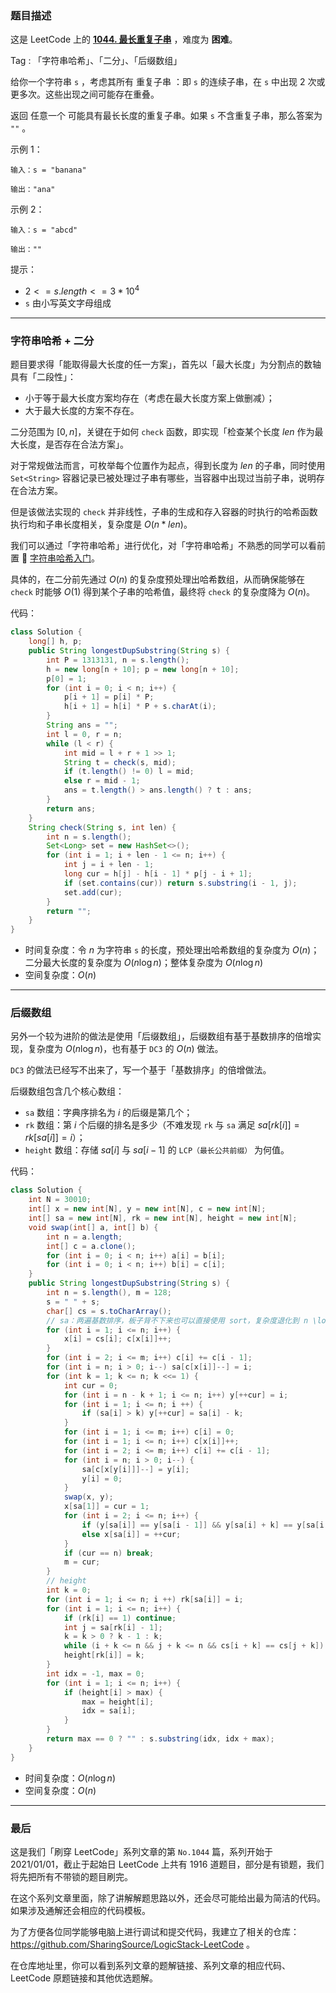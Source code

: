 ### 题目描述

这是 LeetCode 上的 **[1044. 最长重复子串](https://leetcode-cn.com/problems/longest-duplicate-substring/solution/gong-shui-san-xie-zi-fu-chuan-ha-xi-ying-hae9/)** ，难度为 **困难**。

Tag : 「字符串哈希」、「二分」、「后缀数组」



给你一个字符串 `s` ，考虑其所有 重复子串 ：即 `s` 的连续子串，在 `s` 中出现 $2$ 次或更多次。这些出现之间可能存在重叠。

返回 任意一个 可能具有最长长度的重复子串。如果 `s` 不含重复子串，那么答案为 `""` 。 

示例 1：
```
输入：s = "banana"

输出："ana"
```
示例 2：
```
输入：s = "abcd"

输出：""
```

提示：
* $2 <= s.length <= 3 * 10^4$
* `s` 由小写英文字母组成

---

### 字符串哈希 + 二分

题目要求得「能取得最大长度的任一方案」，首先以「最大长度」为分割点的数轴具有「二段性」：

* 小于等于最大长度方案均存在（考虑在最大长度方案上做删减）；
* 大于最大长度的方案不存在。

二分范围为 $[0, n]$，关键在于如何 `check` 函数，即实现「检查某个长度 $len$ 作为最大长度，是否存在合法方案」。

对于常规做法而言，可枚举每个位置作为起点，得到长度为 $len$ 的子串，同时使用 `Set<String>` 容器记录已被处理过子串有哪些，当容器中出现过当前子串，说明存在合法方案。

但是该做法实现的 `check` 并非线性，子串的生成和存入容器的时执行的哈希函数执行均和子串长度相关，复杂度是 $O(n * len)$。

我们可以通过「字符串哈希」进行优化，对「字符串哈希」不熟悉的同学可以看前置 🧀 [字符串哈希入门](https://mp.weixin.qq.com/s?__biz=MzU4NDE3MTEyMA==&mid=2247489813&idx=1&sn=7f3bc18ca390d85b17655f7164d8e660&chksm=fd9cb20acaeb3b1cc78abf05d6fea6d093098998ce877f799ac478247604bd267fbee6fcd989&token=1342991619&lang=zh_CN#rd)。

具体的，在二分前先通过 $O(n)$ 的复杂度预处理出哈希数组，从而确保能够在 `check` 时能够 $O(1)$ 得到某个子串的哈希值，最终将 `check` 的复杂度降为 $O(n)$。

代码：
```java
class Solution {
    long[] h, p;
    public String longestDupSubstring(String s) {
        int P = 1313131, n = s.length();
        h = new long[n + 10]; p = new long[n + 10];
        p[0] = 1;
        for (int i = 0; i < n; i++) {
            p[i + 1] = p[i] * P;
            h[i + 1] = h[i] * P + s.charAt(i);
        }
        String ans = "";
        int l = 0, r = n;
        while (l < r) {
            int mid = l + r + 1 >> 1;
            String t = check(s, mid);
            if (t.length() != 0) l = mid;
            else r = mid - 1;
            ans = t.length() > ans.length() ? t : ans;
        }
        return ans;
    }
    String check(String s, int len) {
        int n = s.length();
        Set<Long> set = new HashSet<>();
        for (int i = 1; i + len - 1 <= n; i++) {
            int j = i + len - 1;
            long cur = h[j] - h[i - 1] * p[j - i + 1];
            if (set.contains(cur)) return s.substring(i - 1, j);
            set.add(cur);
        }
        return "";
    }
}
```
* 时间复杂度：令 $n$ 为字符串 `s` 的长度，预处理出哈希数组的复杂度为 $O(n)$；二分最大长度的复杂度为 $O(n\log{n})$；整体复杂度为 $O(n\log{n})$
* 空间复杂度：$O(n)$

---

### 后缀数组 

另外一个较为进阶的做法是使用「后缀数组」，后缀数组有基于基数排序的倍增实现，复杂度为 $O(n\log{n})$，也有基于 `DC3` 的 $O(n)$ 做法。

`DC3` 的做法已经写不出来了，写一个基于「基数排序」的倍增做法。

后缀数组包含几个核心数组：

* `sa` 数组：字典序排名为 $i$ 的后缀是第几个；
* `rk` 数组：第 $i$ 个后缀的排名是多少（不难发现 `rk` 与 `sa` 满足 $sa[rk[i]] = rk[sa[i]] = i$）；
* `height` 数组：存储 $sa[i]$ 与 $sa[i - 1]$ 的 `LCP（最长公共前缀）` 为何值。

代码：
```java
class Solution {
    int N = 30010;
    int[] x = new int[N], y = new int[N], c = new int[N];
    int[] sa = new int[N], rk = new int[N], height = new int[N];
    void swap(int[] a, int[] b) {
        int n = a.length;
        int[] c = a.clone();
        for (int i = 0; i < n; i++) a[i] = b[i];
        for (int i = 0; i < n; i++) b[i] = c[i];
    }
    public String longestDupSubstring(String s) {
        int n = s.length(), m = 128;
        s = " " + s;
        char[] cs = s.toCharArray();
        // sa：两遍基数排序，板子背不下来也可以直接使用 sort，复杂度退化到 n \log^2 n
        for (int i = 1; i <= n; i++) {
            x[i] = cs[i]; c[x[i]]++;
        }
        for (int i = 2; i <= m; i++) c[i] += c[i - 1];
        for (int i = n; i > 0; i--) sa[c[x[i]]--] = i;
        for (int k = 1; k <= n; k <<= 1) {
            int cur = 0;
            for (int i = n - k + 1; i <= n; i++) y[++cur] = i;
            for (int i = 1; i <= n; i ++) {
                if (sa[i] > k) y[++cur] = sa[i] - k;
            }
            for (int i = 1; i <= m; i++) c[i] = 0;
            for (int i = 1; i <= n; i++) c[x[i]]++;
            for (int i = 2; i <= m; i++) c[i] += c[i - 1];
            for (int i = n; i > 0; i--) {
                sa[c[x[y[i]]]--] = y[i];
                y[i] = 0;
            }
            swap(x, y);
            x[sa[1]] = cur = 1;
            for (int i = 2; i <= n; i++) {
                if (y[sa[i]] == y[sa[i - 1]] && y[sa[i] + k] == y[sa[i - 1] + k]) x[sa[i]] = cur;
                else x[sa[i]] = ++cur;
            }
            if (cur == n) break;
            m = cur;
        }
        // height
        int k = 0;
        for (int i = 1; i <= n; i ++) rk[sa[i]] = i;
        for (int i = 1; i <= n; i++) {
            if (rk[i] == 1) continue;
            int j = sa[rk[i] - 1];
            k = k > 0 ? k - 1 : k;
            while (i + k <= n && j + k <= n && cs[i + k] == cs[j + k]) k++;
            height[rk[i]] = k;
        }
        int idx = -1, max = 0;
        for (int i = 1; i <= n; i++) {
            if (height[i] > max) {
                max = height[i];
                idx = sa[i];
            }
        }
        return max == 0 ? "" : s.substring(idx, idx + max);
    }
}
```
* 时间复杂度：$O(n\log{n})$
* 空间复杂度：$O(n)$

---

### 最后

这是我们「刷穿 LeetCode」系列文章的第 `No.1044` 篇，系列开始于 2021/01/01，截止于起始日 LeetCode 上共有 1916 道题目，部分是有锁题，我们将先把所有不带锁的题目刷完。

在这个系列文章里面，除了讲解解题思路以外，还会尽可能给出最为简洁的代码。如果涉及通解还会相应的代码模板。

为了方便各位同学能够电脑上进行调试和提交代码，我建立了相关的仓库：https://github.com/SharingSource/LogicStack-LeetCode 。

在仓库地址里，你可以看到系列文章的题解链接、系列文章的相应代码、LeetCode 原题链接和其他优选题解。

